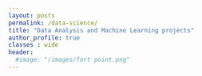 ```yaml
---
layout: posts
permalink: /data-science/
title: "Data Analysis and Machine Learning projects"
author_profile: true
classes : wide
header:
  #image: "/images/fort point.png"
---
```

